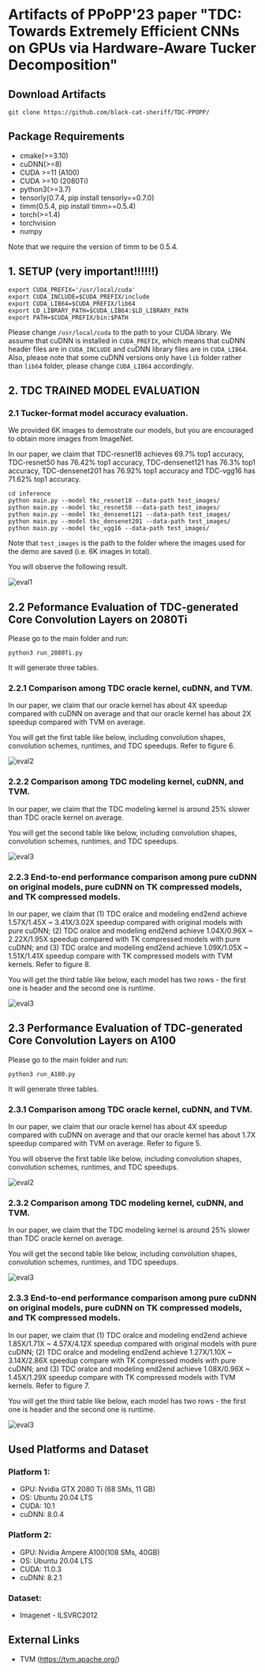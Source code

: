 # Artifacts of PPoPP'23 paper "TDC: Towards Extremely Efficient CNNs on GPUs via Hardware-Aware Tucker Decomposition"

## Download Artifacts
```
git clone https://github.com/black-cat-sheriff/TDC-PPOPP/
```

## Package Requirements
* cmake(>=3.10)
* cuDNN(>=8)
* CUDA >=11 (A100)
* CUDA >=10 (2080Ti)
* python3(>=3.7)
* tensorly(0.7.4, pip install tensorly==0.7.0)
* timm(0.5.4, pip install timm==0.5.4)
* torch(>=1.4)
* torchvision
* numpy

Note that we require the version of timm to be 0.5.4. 

## 1. SETUP (very important!!!!!!)
```
export CUDA_PREFIX='/usr/local/cuda'
export CUDA_INCLUDE=$CUDA_PREFIX/include
export CUDA_LIB64=$CUDA_PREFIX/lib64
export LD_LIBRARY_PATH=$CUDA_LIB64:$LD_LIBRARY_PATH
export PATH=$CUDA_PREFIX/bin:$PATH
```
Please change `/usr/local/cuda` to the path to your CUDA library. We assume that cuDNN is installed in ``CUDA_PREFIX``, which means that cuDNN header files are in ``CUDA_INCLUDE`` and cuDNN library files are in ``CUDA_LIB64``. Also, please note that some cuDNN versions only have ``lib`` folder rather than ``lib64`` folder, please change ``CUDA_LIB64`` accordingly. 
    
## 2. TDC TRAINED MODEL EVALUATION

### 2.1 Tucker-format model accuracy evaluation.

We provided 6K images to demostrate our models, but you are encouraged to obtain more images from ImageNet.

In our paper, we claim that TDC-resnet18 achieves 69.7% top1 accuracy, TDC-resnet50 has 76.42% top1 accuracy, TDC-densenet121 has 76.3% top1 accuracy, TDC-densenet201 has 76.92% top1 accuracy and TDC-vgg16 has 71.62% top1 accuracy.

```
cd inference
python main.py --model tkc_resnet18 --data-path test_images/
python main.py --model tkc_resnet50 --data-path test_images/
python main.py --model tkc_densenet121 --data-path test_images/
python main.py --model tkc_densenet201 --data-path test_images/
python main.py --model tkc_vgg16 --data-path test_images/
```

Note that `test_images` is the path to the folder where the images used for the demo are saved (i.e. 6K images in total).

You will observe the following result. 

![eval1](https://github.com/black-cat-sheriff/TDC-PPOPP/blob/master/images/model-eval.png)

## 2.2 Peformance Evaluation of TDC-generated Core Convolution Layers on 2080Ti

Please go to the main folder and run:
```
python3 run_2080Ti.py
```
It will generate three tables.

### 2.2.1 Comparison among TDC oracle kernel, cuDNN, and TVM. 

In our paper, we claim that our oracle kernel has about 4X speedup compared with cuDNN on average and that our oracle kernel has about 2X speedup compared with TVM on average.

You will get the first table like below, including convolution shapes, convolution schemes, runtimes, and TDC speedups. Refer to figure 6.

![eval2](https://github.com/black-cat-sheriff/TDC-PPOPP/blob/master/images/oracle.png)
 
### 2.2.2 Comparison among TDC modeling kernel, cuDNN, and TVM. 

In our paper, we claim that the TDC modeling kernel is around 25% slower than TDC oracle kernel on average.

You will get the second table like below, including convolution shapes, convolution schemes, runtimes, and TDC speedups.

![eval3](https://github.com/black-cat-sheriff/TDC-PPOPP/blob/master/images/modeling.png)

### 2.2.3 End-to-end performance comparison among pure cuDNN on original models, pure cuDNN on TK compressed models, and TK compressed models.

In our paper, we claim that (1) TDC oralce and modeling end2end achieve 1.57X/1.45X ~ 3.41X/3.02X speedup compared with original models with pure cuDNN; (2) TDC oralce and modeling end2end achieve 1.04X/0.96X ~ 2.22X/1.95X speedup compared with TK compressed models with pure cuDNN; and (3) TDC oralce and modeling end2end achieve 1.09X/1.05X ~ 1.51X/1.41X speedup compare with TK compressed models with TVM kernels. Refer to figure 8.

You will get the third table like below, each model has two rows - the first one is header and the second one is runtime.

![eval3](https://github.com/black-cat-sheriff/TDC-PPOPP/blob/master/images/end2end.png)
   
## 2.3 Performance Evaluation of TDC-generated Core Convolution Layers on A100

Please go to the main folder and run:
```
python3 run_A100.py 
```
It will generate three tables. 

### 2.3.1 Comparison among TDC oracle kernel, cuDNN, and TVM.

In our paper, we claim that our oracle kernel has about 4X speedup compared with cuDNN on average and that our oracle kernel has about 1.7X speedup compared with TVM on average. Refer to figure 5.

You will observe the first table like below, including convolution shapes, convolution schemes, runtimes, and TDC speedups.

![eval2](https://github.com/black-cat-sheriff/TDC-PPOPP/blob/master/images/oracle.png)
 
### 2.3.2 Comparison among TDC modeling kernel, cuDNN, and TVM. 

In our paper, we claim that the TDC modeling kernel is around 25% slower than TDC oracle kernel on average. 

You will get the second table like below, including convolution shapes, convolution schemes, runtimes, and TDC speedups.

![eval3](https://github.com/black-cat-sheriff/TDC-PPOPP/blob/master/images/modeling.png)
  
### 2.3.3 End-to-end performance comparison among pure cuDNN on original models, pure cuDNN on TK compressed models, and TK compressed models.

In our paper, we claim that (1) TDC oralce and modeling end2end achieve 1.85X/1.71X ~ 4.57X/4.12X speedup compared with original models with pure cuDNN; (2) TDC oralce and modeling end2end achieve 1.27X/1.10X ~ 3.14X/2.86X speedup compare with TK compressed models with pure cuDNN; and (3) TDC oralce and modeling end2end achieve 1.08X/0.96X ~ 1.45X/1.29X speedup compare with TK compressed models with TVM kernels. Refer to figure 7.
   
You will get the third table like below, each model has two rows - the first one is header and the second one is runtime.

![eval3](https://github.com/black-cat-sheriff/TDC-PPOPP/blob/master/images/end2end.png)

## Used Platforms and Dataset

### Platform 1: 
* GPU: Nvidia GTX 2080 Ti (68 SMs, 11 GB)
* OS:  Ubuntu 20.04 LTS
* CUDA: 10.1
* cuDNN: 8.0.4

### Platform 2: 
* GPU: Nvidia Ampere A100(108 SMs, 40GB)
* OS:   Ubuntu 20.04 LTS
* CUDA: 11.0.3
* cuDNN: 8.2.1

### Dataset:
* Imagenet - ILSVRC2012

## External Links
* TVM (https://tvm.apache.org/)
